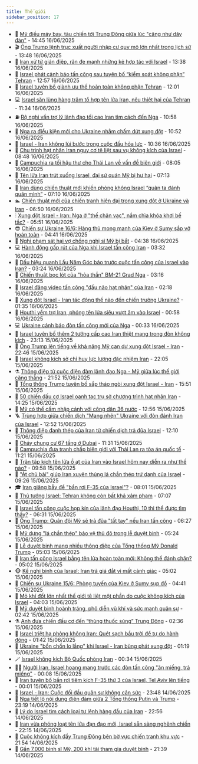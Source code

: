 ```yaml
---
title: Thế giới
sidebar_position: 17
---
```


<!-- dantri-the-gioi:START -->
- 🌋 [Mỹ điều máy bay, tàu chiến tới Trung Đông giữa lúc &quot;căng như dây đàn&quot;](https://dantri.com.vn/the-gioi/my-dieu-may-bay-tau-chien-toi-trung-dong-giua-luc-cang-nhu-day-dan-20250616213356836.htm) - 14:45 16/06/2025
- 🎬 [Ông Trump lệnh trục xuất người nhập cư quy mô lớn nhất trong lịch sử](https://dantri.com.vn/the-gioi/ong-trump-lenh-truc-xuat-nguoi-nhap-cu-quy-mo-lon-nhat-trong-lich-su-20250616204555822.htm) - 13:48 16/06/2025
- 🧰 [Iran xử tử gián điệp, răn đe mạnh những kẻ hợp tác với Israel](https://dantri.com.vn/the-gioi/iran-xu-tu-gian-diep-ran-de-manh-nhung-ke-hop-tac-voi-israel-20250616200547950.htm) - 13:38 16/06/2025
- 🌋 [Israel phát cảnh báo tấn công sau tuyên bố “kiểm soát không phận” Tehran](https://dantri.com.vn/the-gioi/israel-phat-canh-bao-tan-cong-sau-tuyen-bo-kiem-soat-khong-phan-tehran-20250616181848685.htm) - 12:57 16/06/2025
- 🗽 [Israel tuyên bố giành ưu thế hoàn toàn không phận Tehran](https://dantri.com.vn/the-gioi/israel-tuyen-bo-gianh-uu-the-hoan-toan-khong-phan-tehran-20250616184031854.htm) - 12:01 16/06/2025
- 💻 [Israel săn lùng hàng trăm tổ hợp tên lửa Iran, nêu thiệt hại của Tehran](https://dantri.com.vn/the-gioi/israel-san-lung-hang-tram-to-hop-ten-lua-iran-neu-thiet-hai-cua-tehran-20250616180329680.htm) - 11:34 16/06/2025
- ⛽️ [Rộ nghi vấn trợ lý lãnh đạo tối cao Iran tìm cách đến Nga](https://dantri.com.vn/the-gioi/ro-nghi-van-tro-ly-lanh-dao-toi-cao-iran-tim-cach-den-nga-20250616174509069.htm) - 10:58 16/06/2025
- 🤩 [Nga ra điều kiện mới cho Ukraine nhằm chấm dứt xung đột](https://dantri.com.vn/the-gioi/nga-ra-dieu-kien-moi-cho-ukraine-nham-cham-dut-xung-dot-20250616174640721.htm) - 10:52 16/06/2025
- 🧐 [Israel - Iran không lùi bước trong cuộc đấu hỏa lực](https://dantri.com.vn/the-gioi/israel-iran-khong-lui-buoc-trong-cuoc-dau-hoa-luc-20250616163813974.htm) - 10:36 16/06/2025
- 🎊 [Chu trình hạt nhân Iran nguy cơ tê liệt sau vụ không kích của Israel](https://dantri.com.vn/the-gioi/chu-trinh-hat-nhan-iran-nguy-co-te-liet-sau-vu-khong-kich-cua-israel-20250616153958619.htm) - 08:48 16/06/2025
- 📝 [Campuchia ra tối hậu thư cho Thái Lan về vấn đề biên giới](https://dantri.com.vn/the-gioi/campuchia-ra-toi-hau-thu-cho-thai-lan-ve-van-de-bien-gioi-20250616150225475.htm) - 08:05 16/06/2025
- 🤡 [Tên lửa Iran trút xuống Israel, đại sứ quán Mỹ bị hư hại](https://dantri.com.vn/the-gioi/ten-lua-iran-trut-xuong-israel-dai-su-quan-my-bi-hu-hai-20250616140942789.htm) - 07:13 16/06/2025
- 🥷 [Iran dùng chiến thuật mới khiến phòng không Israel “quân ta đánh quân mình”](https://dantri.com.vn/the-gioi/iran-dung-chien-thuat-moi-khien-phong-khong-israel-quan-ta-danh-quan-minh-20250616140705651.htm) - 07:10 16/06/2025
- 🏊 [Chiến thuật mới của chiến tranh hiện đại trong xung đột ở Ukraine và Iran](https://dantri.com.vn/the-gioi/chien-thuat-moi-cua-chien-tranh-hien-dai-trong-xung-dot-o-ukraine-va-iran-20250616133454855.htm) - 06:50 16/06/2025
- 🕯 [Xung đột Israel - Iran: Nga ở &quot;thế chân vạc&quot;, nắm chìa khóa khơi bế tắc?](https://dantri.com.vn/the-gioi/xung-dot-israel-iran-nga-o-the-chan-vac-nam-chia-khoa-khoi-be-tac-20250616114515105.htm) - 05:51 16/06/2025
- 😎 [Chiến sự Ukraine 16/6: Hàng thủ mong manh của Kiev ở Sumy sắp vỡ hoàn toàn](https://dantri.com.vn/the-gioi/chien-su-ukraine-166-hang-thu-mong-manh-cua-kiev-o-sumy-sap-vo-hoan-toan-20250616112633809.htm) - 04:41 16/06/2025
- 🌈 [Nghi phạm sát hại vợ chồng nghị sĩ Mỹ bị bắt](https://dantri.com.vn/the-gioi/nghi-pham-sat-hai-vo-chong-nghi-si-my-bi-bat-20250616113747054.htm) - 04:38 16/06/2025
- 💻 [Hành động gấp rút của Nga khi Israel tấn công Iran](https://dantri.com.vn/the-gioi/hanh-dong-gap-rut-cua-nga-khi-israel-tan-cong-iran-20250616102749842.htm) - 03:32 16/06/2025
- 🤖 [Dấu hiệu quanh Lầu Năm Góc báo trước cuộc tấn công của Israel vào Iran?](https://dantri.com.vn/the-gioi/dau-hieu-quanh-lau-nam-goc-bao-truoc-cuoc-tan-cong-cua-israel-vao-iran-20250616102248135.htm) - 03:24 16/06/2025
- 🦏 [Chiến thuật bọc lót của &quot;hỏa thần&quot; BM-21 Grad Nga](https://dantri.com.vn/the-gioi/chien-thuat-boc-lot-cua-hoa-than-bm-21-grad-nga-20250615142500713.htm) - 03:16 16/06/2025
- 🌁 [Israel đăng video tấn công &quot;đầu não hạt nhân&quot; của Iran](https://dantri.com.vn/the-gioi/israel-dang-video-tan-cong-dau-nao-hat-nhan-cua-iran-20250616090907670.htm) - 02:18 16/06/2025
- 🐘 [Xung đột Israel - Iran tác động thế nào đến chiến trường Ukraine?](https://dantri.com.vn/the-gioi/xung-dot-israel-iran-tac-dong-the-nao-den-chien-truong-ukraine-20250615215600389.htm) - 01:35 16/06/2025
- 🥷 [Houthi yểm trợ Iran, phóng tên lửa siêu vượt âm vào Israel](https://dantri.com.vn/the-gioi/houthi-yem-tro-iran-phong-ten-lua-sieu-vuot-am-vao-israel-20250616074159943.htm) - 00:58 16/06/2025
- 💻 [Ukraine cảnh báo đòn tấn công mới của Nga](https://dantri.com.vn/the-gioi/ukraine-canh-bao-don-tan-cong-moi-cua-nga-20250616071819625.htm) - 00:33 16/06/2025
- 🎡 [Israel tuyên bố thêm 2 tướng cấp cao Iran thiệt mạng trong đòn không kích](https://dantri.com.vn/the-gioi/israel-tuyen-bo-them-2-tuong-cap-cao-iran-thiet-mang-trong-don-khong-kich-20250616060758469.htm) - 23:13 15/06/2025
- 🧰 [Ông Trump lên tiếng về khả năng Mỹ can dự xung đột Israel - Iran](https://dantri.com.vn/the-gioi/ong-trump-len-tieng-ve-kha-nang-my-can-du-xung-dot-israel-iran-20250616054316230.htm) - 22:46 15/06/2025
- 🥸 [Israel không kích sở chỉ huy lực lượng đặc nhiệm Iran](https://dantri.com.vn/the-gioi/israel-khong-kich-so-chi-huy-luc-luong-dac-nhiem-iran-20250616045347025.htm) - 22:05 15/06/2025
- ⚗️ [Thông điệp từ cuộc điện đàm lãnh đạo Nga - Mỹ giữa lúc thế giới căng thẳng](https://dantri.com.vn/the-gioi/thong-diep-tu-cuoc-dien-dam-lanh-dao-nga-my-giua-luc-the-gioi-cang-thang-20250615185642256.htm) - 21:52 15/06/2025
- 🌮 [Tổng thống Trump tuyên bố sắp tháo ngòi xung đột Israel - Iran](https://dantri.com.vn/the-gioi/tong-thong-trump-tuyen-bo-sap-thao-ngoi-xung-dot-israel-iran-20250615224734496.htm) - 15:51 15/06/2025
- 🎃 [50 chiến đấu cơ Israel oanh tạc trụ sở chương trình hạt nhân Iran](https://dantri.com.vn/the-gioi/50-chien-dau-co-israel-oanh-tac-tru-so-chuong-trinh-hat-nhan-iran-20250615212135816.htm) - 14:25 15/06/2025
- 💫 [Mỹ có thể cấm nhập cảnh với công dân 36 nước](https://dantri.com.vn/the-gioi/my-co-the-cam-nhap-canh-voi-cong-dan-36-nuoc-20250615195023647.htm) - 12:56 15/06/2025
- 🪜 [Trùng hợp giữa chiến dịch &quot;Mạng nhện&quot; Ukraine với đòn đánh Iran của Israel](https://dantri.com.vn/the-gioi/trung-hop-giua-chien-dich-mang-nhen-ukraine-voi-don-danh-iran-cua-israel-20250615195204514.htm) - 12:52 15/06/2025
- 🌋 [Thông điệp đanh thép của Iran từ chiến dịch trả đũa Israel](https://dantri.com.vn/the-gioi/thong-diep-danh-thep-cua-iran-tu-chien-dich-tra-dua-israel-20250615190947930.htm) - 12:10 15/06/2025
- 🦏 [Cháy chung cư 67 tầng ở Dubai](https://dantri.com.vn/the-gioi/chay-chung-cu-67-tang-o-dubai-20250615183116648.htm) - 11:31 15/06/2025
- 👀 [Campuchia đưa tranh chấp biên giới với Thái Lan ra tòa án quốc tế](https://dantri.com.vn/the-gioi/campuchia-dua-tranh-chap-bien-gioi-voi-thai-lan-ra-toa-an-quoc-te-20250615181634429.htm) - 11:21 15/06/2025
- 🧰 [Trận tập kích tên lửa ồ ạt của Iran vào Israel hôm nay diễn ra như thế nào?](https://dantri.com.vn/the-gioi/tran-tap-kich-ten-lua-o-at-cua-iran-vao-israel-hom-nay-dien-ra-nhu-the-nao-20250615165747269.htm) - 09:58 15/06/2025
- 🚀 [&quot;Át chủ bài&quot; giúp Iran xuyên thủng lá chắn thép trứ danh của Israel](https://dantri.com.vn/the-gioi/at-chu-bai-giup-iran-xuyen-thung-la-chan-thep-tru-danh-cua-israel-20250615153049423.htm) - 09:26 15/06/2025
- 🎓 [Iran giăng bẫy để &quot;bắn rơi F-35 của Israel&quot;?](https://dantri.com.vn/the-gioi/iran-giang-bay-de-ban-roi-f-35-cua-israel-20250615145147353.htm) - 08:01 15/06/2025
- 🥸 [Thủ tướng Israel: Tehran không còn bất khả xâm phạm](https://dantri.com.vn/the-gioi/thu-tuong-israel-tehran-khong-con-bat-kha-xam-pham-20250615133835931.htm) - 07:07 15/06/2025
- 🦅 [Israel tấn công cuộc họp kín của lãnh đạo Houthi, 10 thi thể được tìm thấy?](https://dantri.com.vn/the-gioi/israel-tan-cong-cuoc-hop-kin-cua-lanh-dao-houthi-10-thi-the-duoc-tim-thay-20250615130607004.htm) - 06:31 15/06/2025
- 🤭 [Ông Trump: Quân đội Mỹ sẽ trả đũa &quot;tất tay&quot; nếu Iran tấn công](https://dantri.com.vn/the-gioi/ong-trump-quan-doi-my-se-tra-dua-tat-tay-neu-iran-tan-cong-20250615124323022.htm) - 06:27 15/06/2025
- 🤖 [Mỹ dựng &quot;lá chắn thép&quot; bảo vệ thủ đô trong lễ duyệt binh](https://dantri.com.vn/the-gioi/my-dung-la-chan-thep-bao-ve-thu-do-trong-le-duyet-binh-20250615122119939.htm) - 05:24 15/06/2025
- 🐲 [Lễ duyệt binh mang nhiều thông điệp của Tổng thống Mỹ Donald Trump](https://dantri.com.vn/the-gioi/le-duyet-binh-mang-nhieu-thong-diep-cua-tong-thong-my-donald-trump-20250615120003795.htm) - 05:03 15/06/2025
- 🫣 [Iran tấn công Israel bằng tên lửa hoàn toàn mới: Không thể đánh chặn?](https://dantri.com.vn/the-gioi/iran-tan-cong-israel-bang-ten-lua-hoan-toan-moi-khong-the-danh-chan-20250615115713965.htm) - 05:02 15/06/2025
- 🐵 [Kế nghi binh của Israel: Iran trả giá đắt vì mất cảnh giác](https://dantri.com.vn/the-gioi/ke-nghi-binh-cua-israel-iran-tra-gia-dat-vi-mat-canh-giac-20250615115034889.htm) - 05:02 15/06/2025
- 🫶 [Chiến sự Ukraine 15/6: Phòng tuyến của Kiev ở Sumy sụp đổ](https://dantri.com.vn/the-gioi/chien-su-ukraine-156-phong-tuyen-cua-kiev-o-sumy-sup-do-20250615114105376.htm) - 04:41 15/06/2025
- 💃 [Mỏ khí đốt lớn nhất thế giới tê liệt một phần do cuộc không kích của Israel](https://dantri.com.vn/the-gioi/mo-khi-dot-lon-nhat-the-gioi-te-liet-mot-phan-do-cuoc-khong-kich-cua-israel-20250615105857921.htm) - 04:03 15/06/2025
- 💫 [Mỹ duyệt binh hoành tráng, phô diễn vũ khí và sức mạnh quân sự](https://dantri.com.vn/the-gioi/my-duyet-binh-hoanh-trang-pho-dien-vu-khi-va-suc-manh-quan-su-20250615093705155.htm) - 02:42 15/06/2025
- ⚗️ [Anh đưa chiến đấu cơ đến “thùng thuốc súng” Trung Đông](https://dantri.com.vn/the-gioi/anh-dua-chien-dau-co-den-thung-thuoc-sung-trung-dong-20250615092543374.htm) - 02:36 15/06/2025
- 🥷 [Israel triệt hạ phòng không Iran: Quét sạch bầu trời để tự do hành động](https://dantri.com.vn/the-gioi/israel-triet-ha-phong-khong-iran-quet-sach-bau-troi-de-tu-do-hanh-dong-20250615083353552.htm) - 01:42 15/06/2025
- 🥸 [Ukraine &quot;bồn chồn lo lắng&quot; khi Israel - Iran bùng phát xung đột](https://dantri.com.vn/the-gioi/ukraine-bon-chon-lo-lang-khi-israel-iran-bung-phat-xung-dot-20250615080448774.htm) - 01:19 15/06/2025
- 🪄 [Israel không kích Bộ Quốc phòng Iran](https://dantri.com.vn/the-gioi/israel-khong-kich-bo-quoc-phong-iran-20250615072907742.htm) - 00:34 15/06/2025
- 🧑‍💻 [Người Iran, Israel hoang mang trước các đòn tấn công &quot;ăn miếng, trả miếng&quot;](https://dantri.com.vn/the-gioi/nguoi-iran-israel-hoang-mang-truoc-cac-don-tan-cong-an-mieng-tra-mieng-20250614200137182.htm) - 00:08 15/06/2025
- 🤭 [Iran tuyên bố bắn rơi tiêm kích F-35 thứ 3 của Israel, Tel Aviv lên tiếng](https://dantri.com.vn/the-gioi/iran-tuyen-bo-ban-roi-tiem-kich-f-35-thu-3-cua-israel-tel-aviv-len-tieng-20250615065157659.htm) - 00:01 15/06/2025
- 🗽 [Israel - Iran: Cuộc đối đầu quân sự không cân sức](https://dantri.com.vn/the-gioi/israel-iran-cuoc-doi-dau-quan-su-khong-can-suc-20250614231444022.htm) - 23:48 14/06/2025
- 🤖 [Nga tiết lộ nội dung điện đàm giữa 2 Tổng thống Putin và Trump](https://dantri.com.vn/the-gioi/nga-tiet-lo-noi-dung-dien-dam-giua-2-tong-thong-putin-va-trump-20250615061203178.htm) - 23:19 14/06/2025
- 🌈 [Lý do Israel tìm cách loại tư lệnh hàng đầu của Iran](https://dantri.com.vn/the-gioi/ly-do-israel-tim-cach-loai-tu-lenh-hang-dau-cua-iran-20250614121510317.htm) - 22:56 14/06/2025
- 🤩 [Iran vừa phóng loạt tên lửa đạn đạo mới, Israel sẵn sàng nghênh chiến](https://dantri.com.vn/the-gioi/iran-vua-phong-loat-ten-lua-dan-dao-moi-israel-san-sang-nghenh-chien-20250615051221151.htm) - 22:15 14/06/2025
- 🤗 [Cuộc không kích đẩy Trung Đông bên bờ vực chiến tranh khu vực](https://dantri.com.vn/the-gioi/cuoc-khong-kich-day-trung-dong-ben-bo-vuc-chien-tranh-khu-vuc-20250614225903437.htm) - 21:54 14/06/2025
- 🙉 [Gần 7.000 binh sĩ Mỹ, 200 khí tài tham gia duyệt binh](https://dantri.com.vn/the-gioi/gan-7000-binh-si-my-200-khi-tai-tham-gia-duyet-binh-20250614222343946.htm) - 21:39 14/06/2025<!-- dantri-the-gioi:END -->
